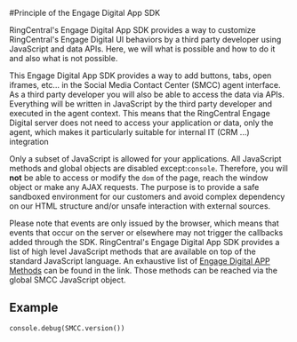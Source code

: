 #Principle of the Engage Digital App SDK

RingCentral's Engage Digital App SDK provides a way to customize RingCentral's Engage Digital UI behaviors by a third party developer using JavaScript and data APIs. Here, we will what is possible and how to do it and also what is not possible.

This Engage Digital App SDK provides a way to add buttons, tabs, open iframes, etc... in the Social Media Contact Center (SMCC) agent interface. As a third party developer you will also be able to access the data via APIs. Everything will be written in JavaScript by the third party developer and executed in the agent context. This means that the RingCentral Engage Digital server does not need to access your application or data, only the agent, which makes it particularly suitable for internal IT (CRM ...) integration

Only a subset of JavaScript is allowed for your applications. All JavaScript methods and global objects are disabled except: ​`console`.​ Therefore, you will **​not**​ be able to access or modify the `dom` of the page, reach the window object or make any AJAX requests. The purpose is to provide a safe sandboxed environment for our customers and avoid complex dependency on our HTML structure and/or unsafe interaction with external sources.

Please note that events are only issued by the browser, which means that events that occur on the server or elsewhere may not trigger the callbacks added through the SDK.
RingCentral's Engage Digital App SDK provides a list of high level JavaScript methods that are available on top of the standard JavaScript language. An exhaustive list of [Engage Digital APP Methods](https://blank.md) can be found in the link. Those methods can be reached via the global S​MCC ​JavaScript object.

## Example
```
console.debug(SMCC.version())
```
